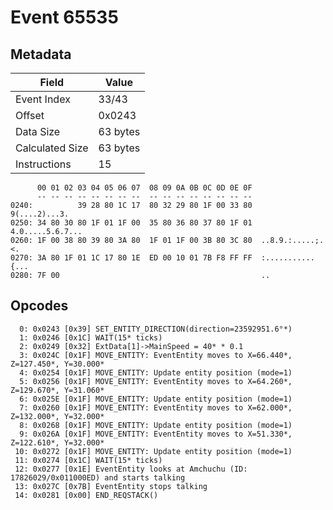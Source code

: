 # Event 65535

## Metadata

| Field           | Value    |
|-----------------|----------|
| Event Index     | 33/43    |
| Offset          | 0x0243   |
| Data Size       | 63 bytes |
| Calculated Size | 63 bytes |
| Instructions    | 15       |

```
      00 01 02 03 04 05 06 07  08 09 0A 0B 0C 0D 0E 0F
      -- -- -- -- -- -- -- --  -- -- -- -- -- -- -- --
0240:          39 28 80 1C 17  80 32 29 80 1F 00 33 80     9(....2)...3.
0250: 34 80 30 80 1F 01 1F 00  35 80 36 80 37 80 1F 01  4.0.....5.6.7...
0260: 1F 00 38 80 39 80 3A 80  1F 01 1F 00 3B 80 3C 80  ..8.9.:.....;.<.
0270: 3A 80 1F 01 1C 17 80 1E  ED 00 10 01 7B F8 FF FF  :...........{...
0280: 7F 00                                             ..              
```

## Opcodes

```
  0: 0x0243 [0x39] SET_ENTITY_DIRECTION(direction=23592951.6°*)
  1: 0x0246 [0x1C] WAIT(15* ticks)
  2: 0x0249 [0x32] ExtData[1]->MainSpeed = 40* * 0.1
  3: 0x024C [0x1F] MOVE_ENTITY: EventEntity moves to X=66.440*, Z=127.450*, Y=30.000*
  4: 0x0254 [0x1F] MOVE_ENTITY: Update entity position (mode=1)
  5: 0x0256 [0x1F] MOVE_ENTITY: EventEntity moves to X=64.260*, Z=129.670*, Y=31.060*
  6: 0x025E [0x1F] MOVE_ENTITY: Update entity position (mode=1)
  7: 0x0260 [0x1F] MOVE_ENTITY: EventEntity moves to X=62.000*, Z=132.000*, Y=32.000*
  8: 0x0268 [0x1F] MOVE_ENTITY: Update entity position (mode=1)
  9: 0x026A [0x1F] MOVE_ENTITY: EventEntity moves to X=51.330*, Z=122.610*, Y=32.000*
 10: 0x0272 [0x1F] MOVE_ENTITY: Update entity position (mode=1)
 11: 0x0274 [0x1C] WAIT(15* ticks)
 12: 0x0277 [0x1E] EventEntity looks at Amchuchu (ID: 17826029/0x011000ED) and starts talking
 13: 0x027C [0x7B] EventEntity stops talking
 14: 0x0281 [0x00] END_REQSTACK()
```
